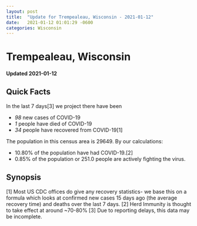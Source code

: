 ```yaml
---
layout: post
title:  "Update for Trempealeau, Wisconsin - 2021-01-12"
date:   2021-01-12 01:01:29 -0600
categories: Wisconsin
---
```


# Trempealeau, Wisconsin
#### Updated 2021-01-12

## Quick Facts

In the last 7 days[3] we project there have been
- *98* new cases of COVID-19
- *1* people have died of COVID-19
- *34* people have recovered from COVID-19[1]

The population in this census area is 29649. By our calculations:
- 10.80% of the population have had COVID-19.[2]
- 0.85% of the population or 251.0 people are actively fighting the virus.

## Synopsis




[1] Most US CDC offices do give any recovery statistics- we base this on a formula which looks at confirmed new cases
15 days ago (the average recovery time) and deaths over the last 7 days.
[2] Herd Immunity is thought to take effect at around ~70-80%
[3] Due to reporting delays, this data may be incomplete. 
    
